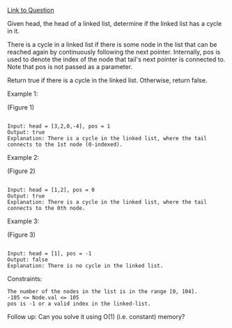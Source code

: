[Link to Question](https://leetcode.com/explore/interview/card/top-interview-questions-easy/93/linked-list/773/)




Given head, the head of a linked list, determine if the linked list has a cycle in it.

There is a cycle in a linked list if there is some node in the list that can be reached again by continuously following the next pointer. Internally, pos is used to denote the index of the node that tail's next pointer is connected to. Note that pos is not passed as a parameter.

Return true if there is a cycle in the linked list. Otherwise, return false.

 

Example 1:

(Figure 1)
```

Input: head = [3,2,0,-4], pos = 1
Output: true
Explanation: There is a cycle in the linked list, where the tail connects to the 1st node (0-indexed).
```
Example 2:

(Figure 2)
```

Input: head = [1,2], pos = 0
Output: true
Explanation: There is a cycle in the linked list, where the tail connects to the 0th node.
```
Example 3:

(Figure 3)
```

Input: head = [1], pos = -1
Output: false
Explanation: There is no cycle in the linked list.
 ```

Constraints:
```
The number of the nodes in the list is in the range [0, 104].
-105 <= Node.val <= 105
pos is -1 or a valid index in the linked-list.
 ```

Follow up: Can you solve it using O(1) (i.e. constant) memory?